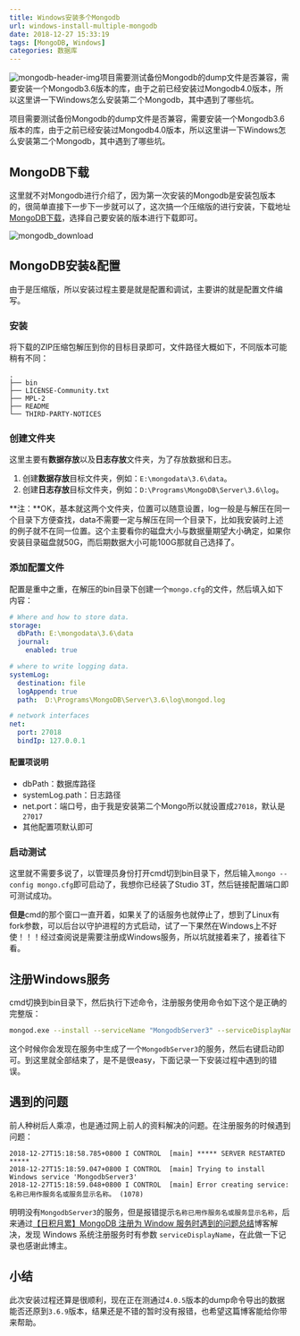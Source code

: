 ```yaml
---
title: Windows安装多个Mongodb
url: windows-install-multiple-mongodb
date: 2018-12-27 15:33:19
tags: [MongoDB, Windows]
categories: 数据库
---
```


![mongodb-header-img](/images/mongodb-header-img.png)项目需要测试备份Mongodb的dump文件是否兼容，需要安装一个Mongodb3.6版本的库，由于之前已经安装过Mongodb4.0版本，所以这里讲一下Windows怎么安装第二个Mongodb，其中遇到了哪些坑。

<!--more-->

项目需要测试备份Mongodb的dump文件是否兼容，需要安装一个Mongodb3.6版本的库，由于之前已经安装过Mongodb4.0版本，所以这里讲一下Windows怎么安装第二个Mongodb，其中遇到了哪些坑。

## MongoDB下载

这里就不对Mongodb进行介绍了，因为第一次安装的Mongodb是安装包版本的，很简单直接下一步下一步就可以了，这次搞一个压缩版的进行安装，下载地址[MongoDB下载](https://www.mongodb.com/download-center/community)，选择自己要安装的版本进行下载即可。

![mongodb_download](/images/mongodb_download.png)

## MongoDB安装&配置

由于是压缩版，所以安装过程主要是就是配置和调试，主要讲的就是配置文件编写。

### 安装

将下载的ZIP压缩包解压到你的目标目录即可，文件路径大概如下，不同版本可能稍有不同：

``` folder
.
├── bin
├── LICENSE-Community.txt
├── MPL-2
├── README
└── THIRD-PARTY-NOTICES
```

### 创建文件夹

这里主要有**数据存放**以及**日志存放**文件夹，为了存放数据和日志。

1. 创建**数据存放**目标文件夹，例如：`E:\mongodata\3.6\data`。
2. 创建**日志存放**目标文件夹，例如：`D:\Programs\MongoDB\Server\3.6\log`。

**注：**OK，基本就这两个文件夹，位置可以随意设置，log一般是与解压在同一个目录下方便查找，data不需要一定与解压在同一个目录下，比如我安装时上述的例子就不在同一位置。这个主要看你的磁盘大小与数据量期望大小确定，如果你安装目录磁盘就50G，而后期数据大小可能100G那就自己选择了。

### 添加配置文件

配置是重中之重，在解压的bin目录下创建一个`mongo.cfg`的文件，然后填入如下内容：

``` yml
# Where and how to store data.
storage:
  dbPath: E:\mongodata\3.6\data
  journal:
    enabled: true

# where to write logging data.
systemLog:
  destination: file
  logAppend: true
  path:  D:\Programs\MongoDB\Server\3.6\log\mongod.log

# network interfaces
net:
  port: 27018
  bindIp: 127.0.0.1
```

#### **配置项说明**

- dbPath：数据库路径
- systemLog.path：日志路径
- net.port：端口号，由于我是安装第二个Mongo所以就设置成`27018`，默认是`27017`
- 其他配置项默认即可

### 启动测试

这里就不需要多说了，以管理员身份打开cmd切到bin目录下，然后输入`mongo --config mongo.cfg`即可启动了，我想你已经装了Studio 3T，然后链接配置端口即可测试成功。

**但是**cmd的那个窗口一直开着，如果关了的话服务也就停止了，想到了Linux有fork参数，可以后台以守护进程的方式启动，试了一下果然在Windows上不好使！！！经过查阅说是需要注册成Windows服务，所以坑就接着来了，接着往下看。

## 注册Windows服务

cmd切换到bin目录下，然后执行下述命令，注册服务使用命令如下这个是正确的完整版：

``` bash
mongod.exe --install --serviceName "MongodbServer3" --serviceDisplayName "MongodbServer3" --config "D:\Programs\MongoDB\Server\3.6\bin\mongo.cfg"
```

这个时候你会发现在服务中生成了一个`MongodbServer3`的服务，然后右键启动即可。到这里就全部结束了，是不是很easy，下面记录一下安装过程中遇到的错误。

## 遇到的问题

前人种树后人乘凉，也是通过网上前人的资料解决的问题。在注册服务的时候遇到问题：

``` log
2018-12-27T15:18:58.785+0800 I CONTROL  [main] ***** SERVER RESTARTED *****
2018-12-27T15:18:59.047+0800 I CONTROL  [main] Trying to install Windows service 'MongodbServer3'
2018-12-27T15:18:59.048+0800 I CONTROL  [main] Error creating service: 名称已用作服务名或服务显示名称。 (1078)
```

明明没有`MongodbServer3`的服务，但是报错提示`名称已用作服务名或服务显示名称`，后来通过[【日积月累】MongoDB 注册为 Window 服务时遇到的问题总结](https://blog.csdn.net/qq_24598601/article/details/83420984)博客解决，发现 Windows 系统注册服务时有参数 `serviceDisplayName`，在此做一下记录也感谢此博主。

## 小结

此次安装过程还算是很顺利，现在正在测通过`4.0.5`版本的dump命令导出的数据能否还原到`3.6.9`版本，结果还是不错的暂时没有报错，也希望这篇博客能给你带来帮助。